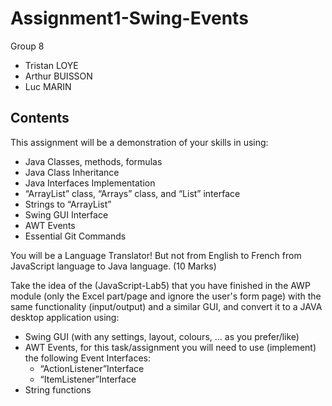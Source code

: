# Assignment1-Swing-Events
Group 8
- Tristan LOYE
- Arthur BUISSON
- Luc MARIN

## Contents

This assignment will be a demonstration of your skills in using:
- Java Classes, methods, formulas
- Java Class Inheritance
- Java Interfaces Implementation
- “ArrayList” class, “Arrays” class, and “List” interface
- Strings to “ArrayList”
- Swing GUI Interface
- AWT Events
- Essential Git Commands

You will be a Language Translator! But not from English to French
from JavaScript language to Java language.
(10 Marks)

Take the idea of the (JavaScript-Lab5) that you have finished in the AWP module (only the Excel part/page and ignore the user's form page) with the same functionality (input/output) and a similar GUI, and convert it to a JAVA desktop application using:
- Swing GUI (with any settings, layout, colours, ... as you prefer/like)
- AWT Events, for this task/assignment you will need to use (implement) the following Event Interfaces:
  - “ActionListener”Interface
  - “ItemListener”Interface
- String functions